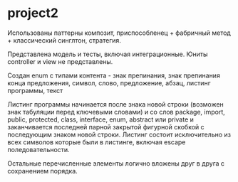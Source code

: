 # project2


Использованы паттерны композит, приспособленец + фабричный метод + классический синглтон, стратегия.


Представлена модель и тесты, включая интеграционные. Юниты controller и view не представлены.


Создан enum c типами контента - знак препинания, знак препинания конца предложения, символ, слово, предложение, абзац, листинг программы, текст

Листинг программы начинается после знака новой строки (возможен знак табуляции перед ключевыми словами) и со слов package, import, public, protected, class, interface, enum, abstract или private и заканчивается последней парной закрытой фигурной скобкой с последующим знаком новой строки. Листинг состоит исключительно из всех символов которые были в листинге, включая escape поледовательности.

Остальные перечисленные элементы логично вложены друг в друга с сохранением порядка. 
